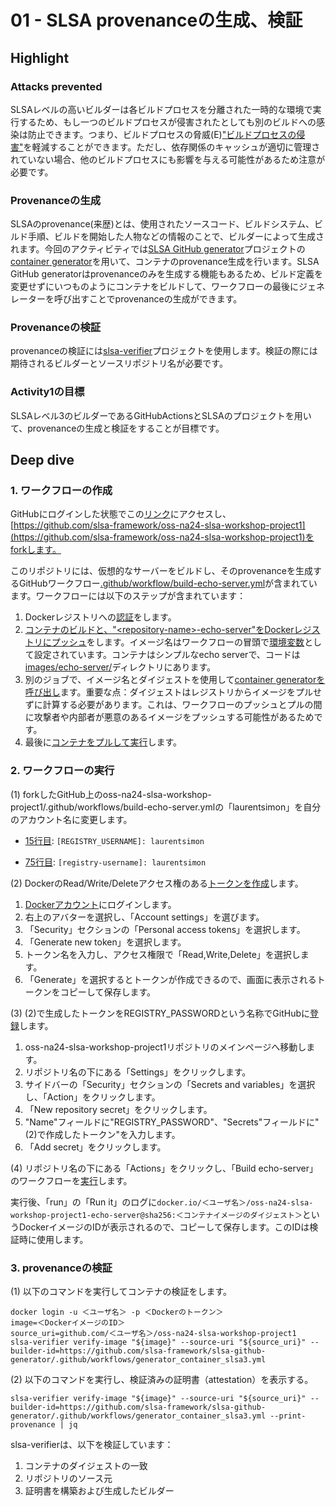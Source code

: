 # 01 - SLSA provenanceの生成、検証

## Highlight
### Attacks prevented

SLSAレベルの高いビルダーは各ビルドプロセスを分離された一時的な環境で実行するため、もし一つのビルドプロセスが侵害されたとしても別のビルドへの感染は防止できます。つまり、ビルドプロセスの脅威(E)["ビルドプロセスの侵害"](https://slsa.dev/spec/v1.0/threats)を軽減することができます。ただし、依存関係のキャッシュが適切に管理されていない場合、他のビルドプロセスにも影響を与える可能性があるため注意が必要です。

### Provenanceの生成

SLSAのprovenance(来歴)とは、使用されたソースコード、ビルドシステム、ビルド手順、ビルドを開始した人物などの情報のことで、ビルダーによって生成されます。今回のアクティビティでは[SLSA GitHub generator](https://github.com/slsa-framework/slsa-github-generator)プロジェクトの[container generator](https://github.com/slsa-framework/slsa-github-generator/blob/main/internal/builders/container/README.md)を用いて、コンテナのprovenance生成を行います。SLSA GitHub generatorはprovenanceのみを生成する機能もあるため、ビルド定義を変更せずにいつものようにコンテナをビルドして、ワークフローの最後にジェネレーターを呼び出すことでprovenanceの生成ができます。

### Provenanceの検証

provenanceの検証には[slsa-verifier](https://github.com/slsa-framework/slsa-verifier)プロジェクトを使用します。検証の際には期待されるビルダーとソースリポジトリ名が必要です。

### Activity1の目標
SLSAレベル3のビルダーであるGitHubActionsとSLSAのプロジェクトを用いて、provenanceの生成と検証をすることが目標です。



## Deep dive
### 1. ワークフローの作成

GitHubにログインした状態でこの[リンク](https://github.com/slsa-framework/oss-na24-slsa-workshop-project1/fork)にアクセスし、[https://github.com/slsa-framework/oss-na24-slsa-workshop-project1](https://github.com/slsa-framework/oss-na24-slsa-workshop-project1)をforkします。

このリポジトリには、仮想的なサーバーをビルドし、そのprovenanceを生成するGitHubワークフロー[.github/workflow/build-echo-server.yml](https://github.com/slsa-framework/oss-na24-slsa-workshop-project1/blob/main/.github/workflows/build-echo-server.yml)が含まれています。ワークフローには以下のステップが含まれています：

1. Dockerレジストリへの[認証](https://github.com/slsa-framework/oss-na24-slsa-workshop-project1/blob/main/.github/workflows/build-echo-server.yml#L33-L41)をします。
1. [コンテナのビルドと、"\<repository-name\>-echo-server"をDockerレジストリにプッシュ](https://github.com/slsa-framework/oss-na24-slsa-workshop-project1/blob/main/.github/workflows/build-echo-server.yml#L49-L56)をします。イメージ名はワークフローの冒頭で[環境変数](https://github.com/slsa-framework/oss-na24-slsa-workshop-project1/blob/main/.github/workflows/build-echo-server.yml#L14)として設定されています。コンテナはシンプルなecho serverで、コードは[images/echo-server/](https://github.com/slsa-framework/oss-na24-slsa-workshop-project1/blob/main/images/echo-server)ディレクトリにあります。
1. 別のジョブで、イメージ名とダイジェストを使用して[container generatorを呼び出し](https://github.com/slsa-framework/oss-na24-slsa-workshop-project1/blob/main/.github/workflows/build-echo-server.yml#L64-L79)ます。重要な点：ダイジェストはレジストリからイメージをプルせずに計算する必要があります。これは、ワークフローのプッシュとプルの間に攻撃者や内部者が悪意のあるイメージをプッシュする可能性があるためです。
1. 最後に[コンテナをプルして実行](https://github.com/slsa-framework/oss-na24-slsa-workshop-project1/blob/main/.github/workflows/build-echo-server.yml#L81-L102)します。


### 2. ワークフローの実行

(1) forkしたGitHub上のoss-na24-slsa-workshop-project1/.github/workflows/build-echo-server.ymlの「laurentsimon」を自分のアカウント名に変更します。

  - [15行目](https://github.com/slsa-framework/oss-na24-slsa-workshop-project1/blob/main/.github/workflows/build-echo-server.yml#L15): `[REGISTRY_USERNAME]: laurentsimon`
  
  - [75行目](https://github.com/slsa-framework/oss-na24-slsa-workshop-project1/blob/main/.github/workflows/build-echo-server.yml#L75): `[registry-username]: laurentsimon`

(2) DockerのRead/Write/Deleteアクセス権のある[トークンを作成](https://docs.docker.com/security/for-developers/access-tokens/#create-an-access-token)します。
1. [Dockerアカウント](https://app.docker.com/login?_gl=1*3vx1ll*_ga*Nzc0Mjk5MjM4LjE3MjIyMzkyMzM.*_ga_XJWPQMJYHQ*MTcyMjIzOTIzMi4xLjEuMTcyMjIzOTMwMC41NS4wLjA.)にログインします。
2. 右上のアバターを選択し、「Account settings」を選びます。
3. 「Security」セクションの「Personal access tokens」を選択します。
4. 「Generate new token」を選択します。
5. トークン名を入力し、アクセス権限で「Read,Write,Delete」を選択します。
6. 「Generate」を選択するとトークンが作成できるので、画面に表示されるトークンをコピーして保存します。

(3) (2)で生成したトークンをREGISTRY_PASSWORDという名称でGitHubに[登録](https://docs.github.com/en/actions/security-guides/using-secrets-in-github-actions#creating-secrets-for-a-repository)します。
1. oss-na24-slsa-workshop-project1リポジトリのメインページへ移動します。
2. リポジトリ名の下にある「Settings」をクリックします。
3. サイドバーの「Security」セクションの「Secrets and variables」を選択し、「Action」をクリックします。
4. 「New repository secret」をクリックします。
5. "Name"フィールドに"REGISTRY_PASSWORD"、"Secrets"フィールドに"(2)で作成したトークン"を入力します。
6. 「Add secret」をクリックします。

(4) リポジトリ名の下にある「Actions」をクリックし、「Build echo-server」のワークフローを[実行](https://docs.github.com/en/actions/using-workflows/manually-running-a-workflow#running-a-workflow)します。

実行後、「run」の「Run it」のログに`docker.io/＜ユーザ名＞/oss-na24-slsa-workshop-project1-echo-server@sha256:＜コンテナイメージのダイジェスト＞`というDockerイメージのIDが表示されるので、コピーして保存します。このIDは検証時に使用します。


### 3. provenanceの検証

(1) 以下のコマンドを実行してコンテナの検証をします。
```shell
docker login -u ＜ユーザ名＞ -p ＜Dockerのトークン＞
image=＜DockerイメージのID＞
source_uri=github.com/＜ユーザ名＞/oss-na24-slsa-workshop-project1
slsa-verifier verify-image "${image}" --source-uri "${source_uri}" --builder-id=https://github.com/slsa-framework/slsa-github-generator/.github/workflows/generator_container_slsa3.yml
```

(2) 以下のコマンドを実行し、検証済みの証明書（attestation）を表示する。
```shell
slsa-verifier verify-image "${image}" --source-uri "${source_uri}" --builder-id=https://github.com/slsa-framework/slsa-github-generator/.github/workflows/generator_container_slsa3.yml --print-provenance | jq
```

slsa-verifierは、以下を検証しています：
1. コンテナのダイジェストの一致
2. リポジトリのソース元
3. 証明書を構築および生成したビルダー



